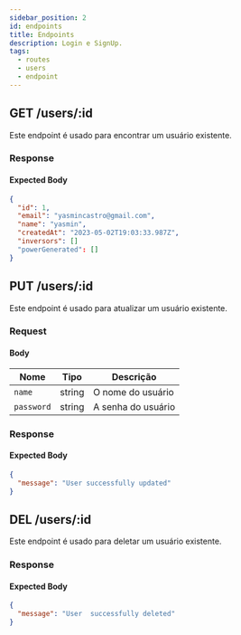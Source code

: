 ```yaml
---
sidebar_position: 2
id: endpoints
title: Endpoints
description: Login e SignUp.
tags:
  - routes
  - users
  - endpoint
---
```


## GET /users/:id

Este endpoint é usado para encontrar um usuário existente.

### Response

#### Expected Body

```json
{
  "id": 1,
  "email": "yasmincastro@gmail.com",
  "name": "yasmin",
  "createdAt": "2023-05-02T19:03:33.987Z",
  "inversors": []
  "powerGenerated": []
}
```

## PUT /users/:id

Este endpoint é usado para atualizar um usuário existente.

### Request

#### Body

| Nome       | Tipo   | Descrição          |
| ---------- | ------ | ------------------ |
| `name`     | string | O nome do usuário  |
| `password` | string | A senha do usuário |

### Response

#### Expected Body

```json
{
  "message": "User successfully updated"
}
```

## DEL /users/:id

Este endpoint é usado para deletar um usuário existente.

### Response

#### Expected Body

```json
{
  "message": "User  successfully deleted"
}
```
